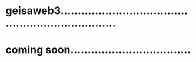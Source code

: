 # geisaweb3.....................................................................
# coming soon...................................
